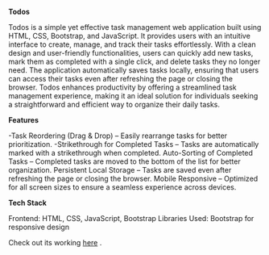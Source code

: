 **Todos**

Todos is a simple yet effective task management web application built using HTML, CSS, Bootstrap, and JavaScript. 
It provides users with an intuitive interface to create, manage, and track their tasks effortlessly. 
With a clean design and user-friendly functionalities, users can quickly add new tasks, mark them as completed with a single click, and delete tasks they no longer need. 
The application automatically saves tasks locally, ensuring that users can access their tasks even after refreshing the page or closing the browser. Todos enhances productivity by offering a streamlined task management experience, making it an ideal solution for individuals seeking a straightforward and efficient way to organize their daily tasks.

**Features**

-Task Reordering (Drag & Drop) – Easily rearrange tasks for better prioritization.
-Strikethrough for Completed Tasks – Tasks are automatically marked with a strikethrough when completed.
Auto-Sorting of Completed Tasks – Completed tasks are moved to the bottom of the list for better organization.
Persistent Local Storage – Tasks are saved even after refreshing the page or closing the browser.
Mobile Responsive – Optimized for all screen sizes to ensure a seamless experience across devices.

**Tech Stack**

Frontend: HTML, CSS, JavaScript, Bootstrap
Libraries Used: Bootstrap for responsive design

Check out its working [here](https://todohk.ccbp.tech/) .
